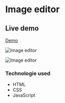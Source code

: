 # Image editor

## Live demo
[Demo](https://image-editor-javascript.netlify.app/)

 ![Image editor](https://res.cloudinary.com/dgm9zfiuo/image/upload/v1698751755/Portfolio%20projects/view_1_ijzn8t.png)

 ![Image editor](https://res.cloudinary.com/dgm9zfiuo/image/upload/v1698751754/Portfolio%20projects/view_2_sj3azq.png)

### Technologie used
* HTML
* CSS
* JavaScript
